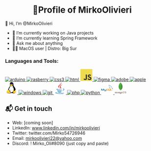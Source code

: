 <h1 align="center">🚀Profile of MirkoOlivieri</h1>

👋 Hi, I’m @MirkoOlivieri 

- 👀 I’m currently working on Java projects
- 🦀 I’m currently learning Spring Framework
- 💬 Ask me about anything
- 👨‍💻 MacOS user | Distro: Big Sur

<h3 align="left">Languages and Tools:</h3>
<p align="left"> 
 
<a href="https://www.arduino.cc/" target="_blank"> <img src="https://cdn.worldvectorlogo.com/logos/arduino-1.svg" alt="arduino" width="40" height="40"/>
</a><a href="https://www.raspberrypi.org/" target="_blank"> <img src="https://elinux.org/images/c/cb/Raspberry_Pi_Logo.svg" alt="rasberry" width="40" height="40"/>
</a><a href="https://www.w3schools.com/css/" target="_blank"> <img src="https://upload.wikimedia.org/wikipedia/commons/d/d5/CSS3_logo_and_wordmark.svg" alt="css3" width="40" height="40"/> </a><a href="https://developer.mozilla.org/en-US/docs/Web/HTML" target="_blank"> <img src="https://www.vectorlogo.zone/logos/w3_html5/w3_html5-icon.svg" alt="html" width="40" height="40"/> </a> <a href="https://developer.mozilla.org/en-US/docs/Web/JavaScript" target="_blank"> <img src="https://raw.githubusercontent.com/devicons/devicon/master/icons/javascript/javascript-original.svg" alt="javascript" width="40" height="40"/> </a>
 <a href="https://www.figma.com/" target="_blank"> <img src="https://www.vectorlogo.zone/logos/figma/figma-icon.svg" alt="figma" width="40" height="40"/> </a>
 <a href="https://www.adobe.com/" target="_blank"> <img src="https://upload.wikimedia.org/wikipedia/commons/c/c2/Adobe_XD_CC_icon.svg" alt="adobe" width="40" height="40"/> </a>
<a href="https://www.apple.com/" target="_blank"> <img src="https://upload.wikimedia.org/wikipedia/commons/8/84/Apple_Computer_Logo_rainbow.svg" alt="apple" width="40" height="40"/> </a><a href="https://www.linux.org/" target="_blank"> <img src="https://raw.githubusercontent.com/devicons/devicon/master/icons/linux/linux-original.svg" alt="linux" width="40" height="40"/> </a><a href="https://www.windows.com/" target="_blank"> <img src="https://upload.wikimedia.org/wikipedia/commons/4/48/Windows_logo_-_2012_%28dark_blue%29.svg" alt="windows" width="40" height="40"/></a><a href="https://git-scm.com/" target="_blank"> <img src="https://www.vectorlogo.zone/logos/git-scm/git-scm-icon.svg" alt="git" width="40" height="40"/> </a><a href="https://www.java.com/it/" target="_blank"> <img src="https://raw.githubusercontent.com/devicons/devicon/master/icons/java/java-original.svg" alt="javascript" width="40" height="40"/> </a> <a href="https://www.php.net/" target="_blank"> <img src="https://upload.wikimedia.org/wikipedia/commons/2/27/PHP-logo.svg" alt="php" width="40" height="40"/> </a>  <a href="https://www.python.org/" target="_blank"> <img src="https://upload.wikimedia.org/wikipedia/commons/c/c3/Python-logo-notext.svg" alt="python" width="40" height="40"/> </a>
 <a href="https://www.mysql.com/" target="_blank"> <img src="https://raw.githubusercontent.com/devicons/devicon/master/icons/mysql/mysql-original-wordmark.svg" alt="mysql" width="40" height="40"/><a href="https://www.mongodb.com/" target="_blank"> <img src="https://raw.githubusercontent.com/devicons/devicon/master/icons/mongodb/mongodb-original-wordmark.svg" alt="mongodb" width="40" height="40"/> </a> </p>



## 📬 Get in touch

- Web: [coming soon]
- LinkedIn: www.linkedin.com/in/mirkoolivieri
- Twitter: twitter.com/Mirko54726946
- Email: mirkoolivieri22@yahoo.com
- Discord: ! Mirko_Oli#8090 (just copy and paste)



